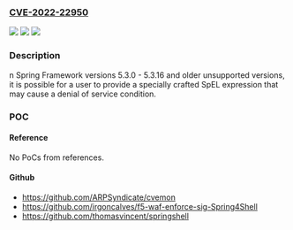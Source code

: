 ### [CVE-2022-22950](https://cve.mitre.org/cgi-bin/cvename.cgi?name=CVE-2022-22950)
![](https://img.shields.io/static/v1?label=Product&message=Spring%20Framework&color=blue)
![](https://img.shields.io/static/v1?label=Version&message=n%2Fa&color=blue)
![](https://img.shields.io/static/v1?label=Vulnerability&message=CWE-770%3A%20Allocation%20of%20Resources%20Without%20Limits%20or%20Throttling&color=brighgreen)

### Description

n Spring Framework versions 5.3.0 - 5.3.16 and older unsupported versions, it is possible for a user to provide a specially crafted SpEL expression that may cause a denial of service condition.

### POC

#### Reference
No PoCs from references.

#### Github
- https://github.com/ARPSyndicate/cvemon
- https://github.com/irgoncalves/f5-waf-enforce-sig-Spring4Shell
- https://github.com/thomasvincent/springshell

